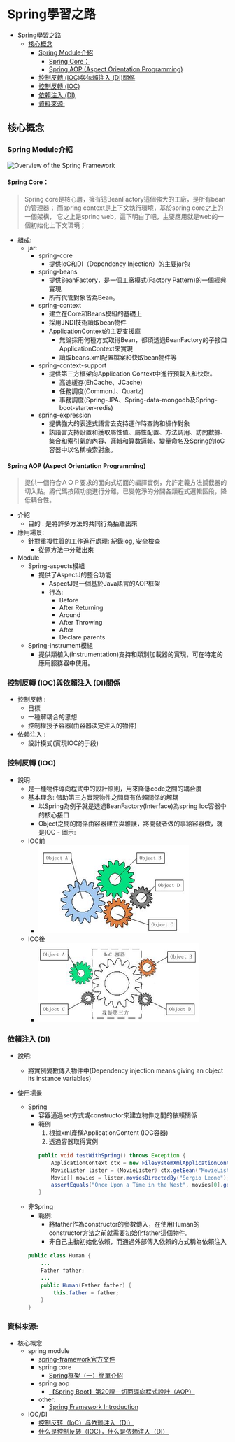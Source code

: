 # Spring學習之路
- [Spring學習之路](#spring學習之路)
  - [核心概念](#核心概念)
    - [Spring Module介紹](#spring-module介紹)
      - [Spring Core：](#spring-core)
      - [Spring AOP (Aspect Orientation Programming)](#spring-aop-aspect-orientation-programming)
    - [控制反轉 (IOC)與依賴注入 (DI)關係](#控制反轉-ioc與依賴注入-di關係)
    - [控制反轉 (IOC)](#控制反轉-ioc)
    - [依賴注入 (DI)](#依賴注入-di)
    - [資料來源:](#資料來源)

## 核心概念

### Spring Module介紹

![Overview of the Spring Framework](https://docs.spring.io/spring-framework/docs/4.2.x/spring-framework-reference/html/images/spring-overview.png)
#### Spring Core： 
>Spring core是核心層，擁有這BeanFactory這個強大的工廠，是所有bean的管理器； 而spring context是上下文執行環境，基於spring core之上的一個架構， 它之上是spring web，這下明白了吧，主要應用就是web的一個初始化上下文環境；

- 組成:
  - jar:
    - spring-core
      - 提供IoC和DI（Dependency Injection）的主要jar包
    - spring-beans
      - 提供BeanFactory，是一個工廠模式(Factory Pattern)的一個經典實現
      - 所有代管對象皆為Bean。
    - spring-context
      - 建立在Core和Beans模組的基礎上
      - 採用JNDI技術讀取bean物件
      - ApplicationContext的主要支援庫
        - 無論採用何種方式取得Bean，都須透過BeanFactory的子接口ApplicationContext來實現
        - 讀取beans.xml配置檔案和快取bean物件等
    - spring-context-support
      - 提供第三方框架向Application Context中進行預載入和快取。
        - 高速緩存(EhCache、JCache)
        - 任務調度(CommonJ、Quartz)
        - 事務調度(Spring-JPA、Spring-data-mongodb及Spring-boot-starter-redis)
    - spring-expression
      - 提供強大的表達式語言去支持運作時查詢和操作對象
      - 該語言支持設置和獲取屬性值、屬性配置、方法調用、訪問數據、集合和索引氣的內容、邏輯和算數邏輯、變量命名及Spring的IoC容器中以名稱檢索對象。


#### Spring AOP (Aspect Orientation Programming)
> 提供一個符合ＡＯＰ要求的面向式切面的編譯實例，允許定義方法攔截器的切入點。將代碼按照功能進行分離，已變乾淨的分開各類程式邏輯區段，降低耦合性。

- 介紹
  - 目的 : 是將許多方法的共同行為抽離出來
- 應用場景:
  - 針對重複性質的工作進行處理: 紀錄log, 安全檢查
    - 從原方法中分離出來
- Module
  -  Spring-aspects模組
     - 提供了AspectJ的整合功能
       - AspectJ是一個基於Java語言的AOP框架
       - 行為: 
         - Before
         - After Returning
         - Around
         - After Throwing
         - After
         - Declare parents
  -  Spring-instrument模組
     -  提供類植入(Instrumentation)支持和類別加載器的實現，可在特定的應用服務器中使用。



<!-- **Spring Aspects ** ： 該模塊為與AspectJ的集成提供支持。
Spring AOP ：提供了面向方面的編程實現。
Spring JDBC : Java數據庫連接。
Spring JMS ：Java消息服務。
Spring ORM : 用於支持Hibernate等ORM工具。
Spring Web : 為創建Web應用程序提供支持。
Spring Test : 提供了對 JUnit 和 TestNG 測試的支持。 -->

### 控制反轉 (IOC)與依賴注入 (DI)關係

- 控制反轉 :
  - 目標
  - 一種解耦合的思想
  - 控制權授予容器(由容器決定注入的物件)
- 依赖注入 : 
  - 設計模式(實現IOC的手段)

### 控制反轉 (IOC)
   - 說明:
     - 是一種物件導向程式中的設計原則，用來降低code之間的耦合度
     - 基本理念: 借助第三方實現物件之間具有依賴關係的解耦
       - 以Spring為例子就是透過BeanFactory(Interface)為spring Ioc容器中的核心接口
       - Object之間的關係由容器建立與維護，將開發者做的事給容器做，就是IOC
    - 圖示:
      - IOC前
        - ![before IOC](/src/img/backend/java/sprinng/java_spring_proper_1_beforeIoc.jpg)
      - ICO後
        - ![after IOC](/src/img/backend/java/sprinng/java_spring_proper_1_afterIoc.jpg)
    

### 依賴注入 (DI)

   - 說明:
     - 將實例變數傳入物件中(Dependency injection means giving an object its instance variables)

   - 使用場景
     - Spring
       - 容器通過set方式或constructor來建立物件之間的依賴關係
       - 範例
         1. 根據xml產稱ApplicationContent (IOC容器)
         2. 透過容器取得實例
          ```java
          public void testWithSpring() throws Exception {
              ApplicationContext ctx = new FileSystemXmlApplicationContext("spring.xml");//1
              MovieLister lister = (MovieLister) ctx.getBean("MovieLister");//2
              Movie[] movies = lister.moviesDirectedBy("Sergio Leone");
              assertEquals("Once Upon a Time in the West", movies[0].getTitle());
          }
          ```
     - 非Spring
       - 範例:
          - 將father作為constructor的參數傳入，在使用Human的constructor方法之前就需要初始化father這個物件。
          - 非自己主動初始化依賴，而通過外部傳入依賴的方式稱為依賴注入
        ```java
        public class Human {
            ...
            Father father;
            ...
            public Human(Father father) {
                this.father = father;
            }
        }
        ```


### 資料來源:
- 核心概念
  - spring module
    - [spring-framework官方文件](https://docs.spring.io/spring-framework/docs/4.2.x/spring-framework-reference/html/overview.html)
    - spring core
      - [Spring框架（一）簡單介紹
](https://codertw.com/%E7%A8%8B%E5%BC%8F%E8%AA%9E%E8%A8%80/527319/)
    - spring aop
      - [【Spring Boot】第20課－切面導向程式設計（AOP）](https://chikuwa-tech-study.blogspot.com/2021/06/spring-boot-aop-introduction.html)
    - other:
      - [Spring Framework Introduction](https://ithelp.ithome.com.tw/articles/10266484)
  - IOC/DI
    - [控制反转（IoC）与依赖注入（DI）](https://www.jianshu.com/p/07af9dbbbc4b)
    - [什么是控制反转（IOC），什么是依赖注入（DI）](https://www.w3cschool.cn/fisug/fisug-5pot2g5k.html)
